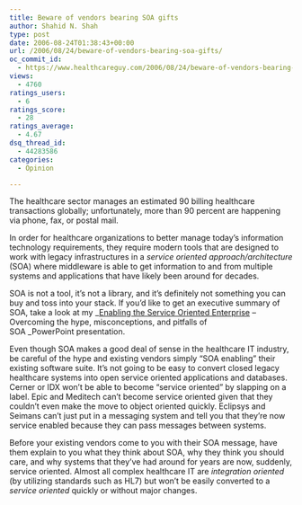 ```yaml
---
title: Beware of vendors bearing SOA gifts
author: Shahid N. Shah
type: post
date: 2006-08-24T01:38:43+00:00
url: /2006/08/24/beware-of-vendors-bearing-soa-gifts/
oc_commit_id:
  - https://www.healthcareguy.com/2006/08/24/beware-of-vendors-bearing-soa-gifts/1478769062
views:
  - 4760
ratings_users:
  - 6
ratings_score:
  - 28
ratings_average:
  - 4.67
dsq_thread_id:
  - 44283586
categories:
  - Opinion

---
```

</p> 

The healthcare sector manages an estimated 90 billing healthcare transactions globally; unfortunately, more than 90 percent are happening via phone, fax, or postal mail. 

In order for healthcare organizations to better manage today&#8217;s information technology requirements, they require modern tools that are designed to work with legacy infrastructures in a _service oriented approach/architecture_ (SOA) where middleware is able to get information to and from multiple systems and applications that have likely been around for decades. 

SOA is not a tool, it&#8217;s not a library, and it&#8217;s definitely not something you can buy and toss into your stack.&nbsp;If you&#8217;d like to get an executive summary of SOA, take a look at my _[Enabling the Service Oriented Enterprise][1] &#8211; Overcoming the hype, misconceptions, and pitfalls of SOA&nbsp;_PowerPoint&nbsp;presentation. 

Even though SOA makes a good deal of sense in the healthcare IT industry, be careful of the hype and existing vendors simply &#8220;SOA enabling&#8221; their existing software suite. It&#8217;s not going to be easy to convert closed legacy healthcare systems into open service oriented applications and databases. Cerner or IDX won&#8217;t be able to become &#8220;service oriented&#8221; by slapping on a label. Epic and Meditech can&#8217;t become service oriented given that they couldn&#8217;t even make the move to object oriented quickly. Eclipsys and Seimans can&#8217;t just put in a messaging system and tell you that they&#8217;re now service enabled because they can pass messages between systems. 

Before your existing vendors come to you with their SOA message, have them explain to you what they think about SOA, why they think you should care, and why systems that they&#8217;ve had around for years are now, suddenly, service oriented. Almost all complex healthcare IT are _integration oriented_ (by utilizing standards such as HL7) but won&#8217;t be easily converted to a _service oriented_ quickly or without major changes.

 [1]: http://shahid.shah.org/resources/Enabling_the_Service_Oriented_Enterprise.pdf